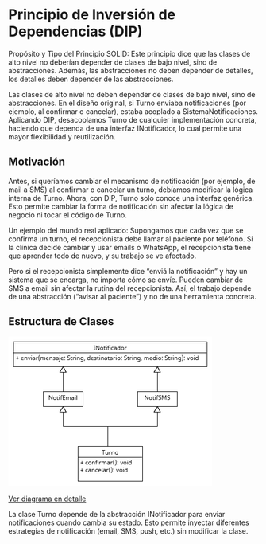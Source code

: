 # Principio de Inversión de Dependencias (DIP)

Propósito y Tipo del Principio SOLID: Este principio dice que las clases de alto nivel no deberían depender de clases de bajo nivel, sino de abstracciones. Además, las abstracciones no deben depender de detalles, los detalles deben depender de las abstracciones.

Las clases de alto nivel no deben depender de clases de bajo nivel, sino de abstracciones. En el diseño original, si Turno enviaba notificaciones (por ejemplo, al confirmar o cancelar), estaba acoplado a SistemaNotificaciones. Aplicando DIP, desacoplamos Turno de cualquier implementación concreta, haciendo que dependa de una interfaz INotificador, lo cual permite una mayor flexibilidad y reutilización.

## Motivación
Antes, si queríamos cambiar el mecanismo de notificación (por ejemplo, de mail a SMS) al confirmar o cancelar un turno, debíamos modificar la lógica interna de Turno. Ahora, con DIP, Turno solo conoce una interfaz genérica. Esto permite cambiar la forma de notificación sin afectar la lógica de negocio ni tocar el código de Turno.

Un ejemplo del mundo real aplicado: Supongamos que cada vez que se confirma un turno, el recepcionista debe llamar al paciente por teléfono. Si la clínica decide cambiar y usar emails o WhatsApp, el recepcionista tiene que aprender todo de nuevo, y su trabajo se ve afectado.

Pero si el recepcionista simplemente dice “enviá la notificación” y hay un sistema que se encarga, no importa cómo se envíe. Pueden cambiar de SMS a email sin afectar la rutina del recepcionista. Así, el trabajo depende de una abstracción (“avisar al paciente”) y no de una herramienta concreta.



## Estructura de Clases

![Diagrama DIP](https://github.com/skalapuj/SistemaGestionTurnos/raw/main/imagenes/solid/DIP.png)

[Ver diagrama en detalle](https://drive.google.com/file/d/10mhzdkJHe9eqo5AO0FDkHjT-gnnmv-w6/view?usp=sharing)

La clase Turno depende de la abstracción INotificador para enviar notificaciones cuando cambia su estado. Esto permite inyectar diferentes estrategias de notificación (email, SMS, push, etc.) sin modificar la clase.

